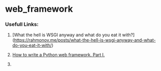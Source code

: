 # web_framework
### Usefull Links:
1. [What the hell is WSGI anyway and what do you eat it with?] (https://rahmonov.me/posts/what-the-hell-is-wsgi-anyway-and-what-do-you-eat-it-with/)

2. [How to write a Python web framework. Part I.](https://rahmonov.me/posts/write-python-framework-part-one/)

3. 